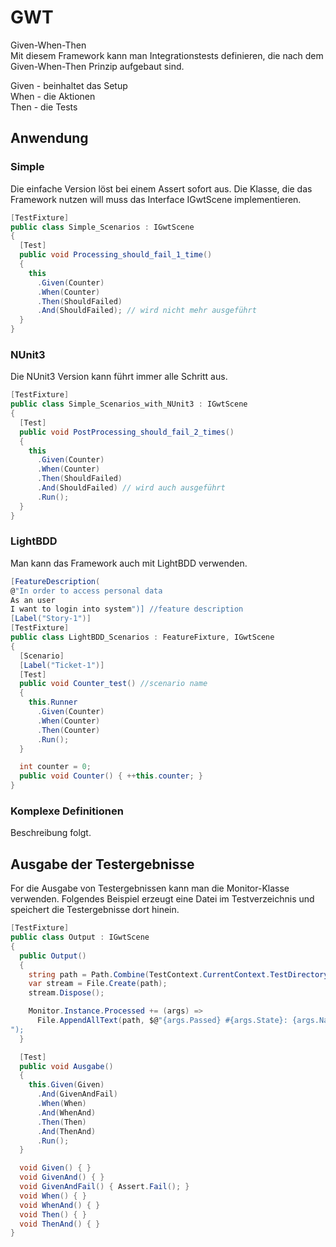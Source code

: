 # GWT
Given-When-Then  
Mit diesem Framework kann man Integrationstests definieren, die nach dem Given-When-Then Prinzip aufgebaut sind.

Given - beinhaltet das Setup  
When - die Aktionen  
Then - die Tests  

## Anwendung

### Simple

Die einfache Version löst bei einem Assert sofort aus. Die Klasse, die das Framework nutzen will muss das Interface IGwtScene implementieren.

```C#
[TestFixture]
public class Simple_Scenarios : IGwtScene
{
  [Test]
  public void Processing_should_fail_1_time()
  {
    this
      .Given(Counter)
      .When(Counter)
      .Then(ShouldFailed) 
      .And(ShouldFailed); // wird nicht mehr ausgeführt
  }
}
```

### NUnit3

Die NUnit3 Version kann führt immer alle Schritt aus.

```C#
[TestFixture]
public class Simple_Scenarios_with_NUnit3 : IGwtScene
{
  [Test]
  public void PostProcessing_should_fail_2_times()
  {
    this
      .Given(Counter)
      .When(Counter)
      .Then(ShouldFailed)
      .And(ShouldFailed) // wird auch ausgeführt
      .Run();
  }
}
```

### LightBDD

Man kann das Framework auch mit LightBDD verwenden.

```C#
[FeatureDescription(
@"In order to access personal data
As an user
I want to login into system")] //feature description
[Label("Story-1")]
[TestFixture]
public class LightBDD_Scenarios : FeatureFixture, IGwtScene
{
  [Scenario]
  [Label("Ticket-1")]
  [Test]
  public void Counter_test() //scenario name
  {
    this.Runner
      .Given(Counter)
      .When(Counter)
      .Then(Counter)
      .Run();
  }

  int counter = 0;
  public void Counter() { ++this.counter; }
}
```

### Komplexe Definitionen

Beschreibung folgt.

## Ausgabe der Testergebnisse

For die Ausgabe von Testergebnissen kann man die Monitor-Klasse verwenden. Folgendes Beispiel erzeugt eine Datei im Testverzeichnis und speichert die Testergebnisse dort hinein.


```C#
[TestFixture]
public class Output : IGwtScene
{
  public Output()
  {
    string path = Path.Combine(TestContext.CurrentContext.TestDirectory, @"out.txt");
    var stream = File.Create(path);
    stream.Dispose();

    Monitor.Instance.Processed += (args) =>
      File.AppendAllText(path, $@"{args.Passed} #{args.State}: {args.Name}
");
  }

  [Test]
  public void Ausgabe()
  {
    this.Given(Given)
      .And(GivenAndFail)
      .When(When)
      .And(WhenAnd)
      .Then(Then)
      .And(ThenAnd)
      .Run();
  }

  void Given() { }
  void GivenAnd() { }
  void GivenAndFail() { Assert.Fail(); }
  void When() { }
  void WhenAnd() { }
  void Then() { }
  void ThenAnd() { }
}
```
